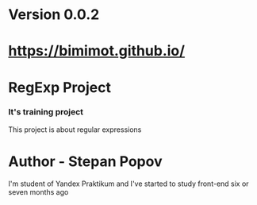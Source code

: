 # Version 0.0.2

# https://bimimot.github.io/

# RegExp Project 
### It's training project
This project is about regular expressions
	
# Author - Stepan Popov
I'm student of Yandex Praktikum and I've started to study front-end six or seven months ago
	
